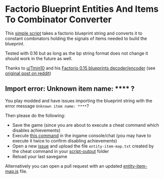 # Factorio Blueprint Entities And Items To Combinator Converter

This [simple script](https://jensforstmann.github.io/Factorio-Blueprint-To-Combinator/factorio-blueprint-to-combinator.html) takes a factorio blueprint string and converts it to constant combinators holding the signals of items needed to build the blueprint.

Tested with 0.16 but as long as the bp string format does not change it should work in the future as well.

Thanks to [u/Tmin10](https://www.reddit.com/user/Tmin10) and his [Factorio 0.15 blueprints decoder/encoder](https://factorio.tmin10.ru/) (see [original post on reddit](https://www.reddit.com/r/factorio/comments/6ffrvx/i_write_a_simple_decoderencoder_for_factorio_015/))

## Import error: Unknown item name: **** ?

You play modded and have issues importing the blueprint string with the error message `Unknown item name: ****`?

Then please do the following:

- Save the game (since you are about to execute a cheat command which disables achievements)
- Execute [this command](command.lua) in the ingame console/chat (you may have to execute it twice to confirm disabling achievements)
- Open a new [issue](https://github.com/JensForstmann/Factorio-Blueprint-To-Combinator/issues/new) and upload the file `entity-item-map.txt` created by the cheat command in your [script-output](https://wiki.factorio.com/Application_directory) folder
- Reload your last savegame

Alternatively you can open a pull request with an updated [entity-item-map.js](entity-item-map.js) file.

